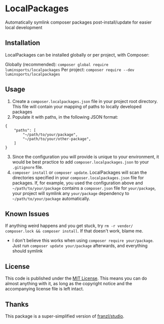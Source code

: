 # LocalPackages

Automatically symlink composer packages post-install/update for easier local development

## Installation

LocalPackages can be installed globally or per project, with Composer:

Globally (recommended): `composer global require luminsports/localpackages`
Per project: `composer require --dev luminsports/localpackages`

## Usage

1. Create a `composer.localpackages.json` file in your project root directory. This file will contain your mapping of paths to locally developed packages
2. Populate it with paths, in the following JSON format:
```
{
    "paths": [
        "~/path/to/your/package",
        "~/path/to/your/other-package",
    ]
}
```
3. Since the configuration you will provide is unique to your environment, it would be best practice to add `composer.localpackages.json` to your `.gitignore` file.
4. `composer install` or `composer update`. LocalPackages will scan the directories specified in your `composer.localpackages.json` file for packages. If, for example, you used the configuration above and `~/path/to/your/package` contains a `composer.json` file for `your/package`, your project will symlink any `your/package` dependency to `~/path/to/your/package` automatically.

## Known Issues

If anything weird happens and you get stuck, try `rm -r vendor/ composer.lock && composer install`. If that doesn't work, blame me.

- I don't believe this works when using `composer require your/package`. Just run `composer update your/package` afterwards, and everything should symlink

## License

This code is published under the [MIT License](http://opensource.org/licenses/MIT).
This means you can do almost anything with it, as long as the copyright notice and the accompanying license file is left intact.

## Thanks

This package is a super-simplified version of [franzl/studio](https://github.com/franzliedke/studio).
